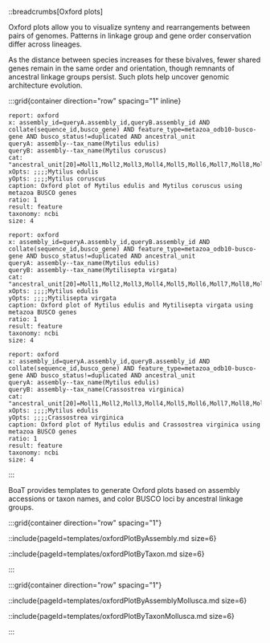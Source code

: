 ::breadcrumbs[Oxford plots]

Oxford plots allow you to visualize synteny and rearrangements between pairs of genomes. Patterns in linkage group and gene order conservation differ across lineages.

As the distance between species increases for these bivalves, fewer shared genes remain in the same order and orientation, though remnants of ancestral linkage groups persist. Such plots help uncover genomic architecture evolution.

:::grid{container direction="row" spacing="1" inline}

```report
report: oxford
x: assembly_id=queryA.assembly_id,queryB.assembly_id AND collate(sequence_id,busco_gene) AND feature_type=metazoa_odb10-busco-gene AND busco_status!=duplicated AND ancestral_unit
queryA: assembly--tax_name(Mytilus edulis)
queryB: assembly--tax_name(Mytilus coruscus)
cat: "ancestral_unit[20]=Moll1,Moll2,Moll3,Moll4,Moll5,Moll6,Moll7,Moll8,Moll9,Moll10,Moll11,Moll12,Moll13,Moll14,Moll15,Moll16,Moll17,Moll18,Moll19,Moll20"
xOpts: ;;;;Mytilus edulis
yOpts: ;;;;Mytilus coruscus
caption: Oxford plot of Mytilus edulis and Mytilus coruscus using metazoa BUSCO genes
ratio: 1
result: feature
taxonomy: ncbi
size: 4
```

```report
report: oxford
x: assembly_id=queryA.assembly_id,queryB.assembly_id AND collate(sequence_id,busco_gene) AND feature_type=metazoa_odb10-busco-gene AND busco_status!=duplicated AND ancestral_unit
queryA: assembly--tax_name(Mytilus edulis)
queryB: assembly--tax_name(Mytilisepta virgata)
cat: "ancestral_unit[20]=Moll1,Moll2,Moll3,Moll4,Moll5,Moll6,Moll7,Moll8,Moll9,Moll10,Moll11,Moll12,Moll13,Moll14,Moll15,Moll16,Moll17,Moll18,Moll19,Moll20"
xOpts: ;;;;Mytilus edulis
yOpts: ;;;;Mytilisepta virgata
caption: Oxford plot of Mytilus edulis and Mytilisepta virgata using metazoa BUSCO genes
ratio: 1
result: feature
taxonomy: ncbi
size: 4
```

```report
report: oxford
x: assembly_id=queryA.assembly_id,queryB.assembly_id AND collate(sequence_id,busco_gene) AND feature_type=metazoa_odb10-busco-gene AND busco_status!=duplicated AND ancestral_unit
queryA: assembly--tax_name(Mytilus edulis)
queryB: assembly--tax_name(Crassostrea virginica)
cat: "ancestral_unit[20]=Moll1,Moll2,Moll3,Moll4,Moll5,Moll6,Moll7,Moll8,Moll9,Moll10,Moll11,Moll12,Moll13,Moll14,Moll15,Moll16,Moll17,Moll18,Moll19,Moll20"
xOpts: ;;;;Mytilus edulis
yOpts: ;;;;Crassostrea virginica
caption: Oxford plot of Mytilus edulis and Crassostrea virginica using metazoa BUSCO genes
ratio: 1
result: feature
taxonomy: ncbi
size: 4
```

:::

BoaT provides templates to generate Oxford plots based on assembly accessions or taxon names, and color BUSCO loci by ancestral linkage groups.

:::grid{container direction="row" spacing="1"}

::include{pageId=templates/oxfordPlotByAssembly.md size=6}

::include{pageId=templates/oxfordPlotByTaxon.md size=6}

:::

:::grid{container direction="row" spacing="1"}

::include{pageId=templates/oxfordPlotByAssemblyMollusca.md size=6}

::include{pageId=templates/oxfordPlotByTaxonMollusca.md size=6}

:::
